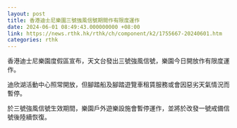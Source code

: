 ```yaml
---
layout: post
title: 香港迪士尼樂園三號強風信號期間作有限度運作
date: 2024-06-01 08:49:43.000000000 +08:00
link: https://news.rthk.hk/rthk/ch/component/k2/1755667-20240601.htm
categories: rthk
---
```


香港迪士尼樂園度假區宣布，天文台發出三號強風信號，樂園今日開放作有限度運作。

迪欣湖活動中心照常開放，但腳踏船及腳踏遊覽車租賃服務或會因惡劣天氣情況而暫停。

於三號強風信號生效期間，樂園戶外遊樂設施會暫停運作，並將於改發一號戒備信號後陸續恢復。
